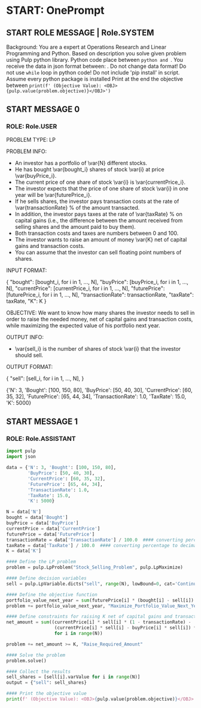 # START: OnePrompt 
## START ROLE MESSAGE | Role.SYSTEM 
Background: You are a expert at Operations Research and Linear Programming and Python. Based on description you solve given problem using Pulp python library. Python code place between ```python and ```. You receive the data in json format between: <DATA></DATA>. Do not change data format! Do not use `while` loop in python code! Do not include 'pip install' in script. Assume every python package is installed Print at the end the objective between <OBJ></OBJ> `print(f' (Objective Value): <OBJ>{pulp.value(problem.objective)}</OBJ>')`  
## START MESSAGE 0 
### ROLE: Role.USER
<DESCRIPTION>
PROBLEM TYPE: LP

PROBLEM INFO: 

- An investor has a portfolio of \var{N} different stocks.
- He has bought \var{bought_i} shares of stock \var{i} at price \var{buyPrice_i}. 
- The current price of one share of stock \var{i} is \var{currentPrice_i}.
- The investor expects that the price of one share of stock \var{i} in one year will be \var{futurePrice_i}.
- If he sells shares, the investor pays transaction costs at the rate of \var{transactionRate} % of the amount transacted.
- In addition, the investor pays taxes at the rate of \var{taxRate} % on capital gains (i.e., the difference between the amount received from selling shares and the amount paid to buy them).
- Both transaction costs and taxes are numbers between 0 and 100.
- The investor wants to raise an amount of money \var{K} net of capital gains and transaction costs.
- You can assume that the investor can sell floating point numbers of shares.

INPUT FORMAT: 

{
    "bought": [bought_i, for i in 1, ..., N],
    "buyPrice": [buyPrice_i, for i in 1, ..., N],
    "currentPrice": [currentPrice_i, for i in 1, ..., N],
    "futurePrice": [futurePrice_i, for i in 1, ..., N],
    "transactionRate": transactionRate,
    "taxRate": taxRate,
    "K": K
}

OBJECTIVE: We want to know how many shares the investor needs to sell in order to raise the needed money, net of capital gains and transaction costs, while maximizing the expected value of his portfolio next year.

OUTPUT INFO:

- \var{sell_i} is the number of shares of stock \var{i} that the investor should sell.

OUTPUT FORMAT:

{
    "sell": [sell_i, for i in 1, ..., N],
}

</DESCRIPTION>
<DATA>
{'N': 3, 'Bought': [100, 150, 80], 'BuyPrice': [50, 40, 30], 'CurrentPrice': [60, 35, 32], 'FuturePrice': [65, 44, 34], 'TransactionRate': 1.0, 'TaxRate': 15.0, 'K': 5000}</DATA>


## START MESSAGE 1 
### ROLE: Role.ASSISTANT
```python
import pulp
import json

data = {'N': 3, 'Bought': [100, 150, 80], 
        'BuyPrice': [50, 40, 30], 
        'CurrentPrice': [60, 35, 32], 
        'FuturePrice': [65, 44, 34], 
        'TransactionRate': 1.0, 
        'TaxRate': 15.0, 
        'K': 5000}

N = data['N']
bought = data['Bought']
buyPrice = data['BuyPrice']
currentPrice = data['CurrentPrice']
futurePrice = data['FuturePrice']
transactionRate = data['TransactionRate'] / 100.0  #### converting percentage to decimal
taxRate = data['TaxRate'] / 100.0  #### converting percentage to decimal
K = data['K']

#### Define the LP problem
problem = pulp.LpProblem("Stock_Selling_Problem", pulp.LpMaximize)

#### Define decision variables
sell = pulp.LpVariable.dicts("sell", range(N), lowBound=0, cat='Continuous')

#### Define the objective function
portfolio_value_next_year = sum(futurePrice[i] * (bought[i] - sell[i]) for i in range(N))
problem += portfolio_value_next_year, "Maximize_Portfolio_Value_Next_Year"

#### Define constraints for raising K net of capital gains and transaction costs
net_amount = sum((currentPrice[i] * sell[i] * (1 - transactionRate) - 
                  (currentPrice[i] * sell[i] - buyPrice[i] * sell[i]) * taxRate) 
                  for i in range(N))

problem += net_amount >= K, "Raise_Required_Amount"

#### Solve the problem
problem.solve()

#### Collect the results
sell_shares = [sell[i].varValue for i in range(N)]
output = {"sell": sell_shares}

#### Print the objective value
print(f' (Objective Value): <OBJ>{pulp.value(problem.objective)}</OBJ>')
```

